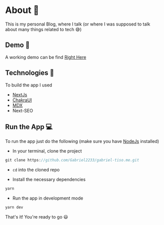 # About :rocket:

This is my personal Blog, where I talk (or where I was supposed to talk about many things related to tech :sweat_smile:)


## Demo :eyes:

A working demo can be find [Right Here](https://gabriel-tiso-blog.vercel.app)

## Technologies :wrench:

To build the app I used

- [NextJs](https://nextjs.org)
- [ChakraUI](https://chakra-ui.com)
- [MDX](https://mdxjs.com)
- Next-SEO

## Run the App :computer:

To run the app just do the following (make sure you have [NodeJs](https://nodejs.org) installed)

- In your terminal, clone the project

```js
git clone https://github.com/Gabriel2233/gabriel-tiso.me.git
```
- ```cd``` into the cloned repo

- Install the necessary dependencies

```js
yarn 
```

- Run the app in development mode

```js
yarn dev
```

That's it! You're ready to go :smiley:
